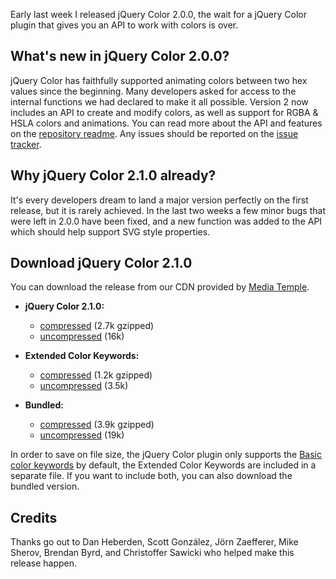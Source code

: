 Early last week I released jQuery Color 2.0.0, the wait for a jQuery
Color plugin that gives you an API to work with colors is over.

What's new in jQuery Color 2.0.0?
---------------------------------

jQuery Color has faithfully supported animating colors between two hex
values since the beginning. Many developers asked for access to the
internal functions we had declared to make it all possible. Version 2
now includes an API to create and modify colors, as well as support for
RGBA & HSLA colors and animations. You can read more about the API and
features on the [repository
readme](https://github.com/jquery/jquery-color/blob/2.1.0/README.md).
Any issues should be reported on the [issue
tracker](https://github.com/jquery/jquery-color/issues).

Why jQuery Color 2.1.0 already?
-------------------------------

It's every developers dream to land a major version perfectly on the
first release, but it is rarely achieved. In the last two weeks a few
minor bugs that were left in 2.0.0 have been fixed, and a new function
was added to the API which should help support SVG style properties.

Download jQuery Color 2.1.0
---------------------------

You can download the release from our CDN provided by [Media
Temple](http://mediatemple.net).

-   **jQuery Color 2.1.0:**
    -   [compressed](http://code.jquery.com/color/jquery.color-2.1.0.min.js)
        (2.7k gzipped)
    -   [uncompressed](http://code.jquery.com/color/jquery.color-2.1.0.js)
        (16k)

-   **Extended Color Keywords:**
    -   [compressed](http://code.jquery.com/color/jquery.color.svg-names-2.1.0.min.js)
        (1.2k gzipped)
    -   [uncompressed](http://code.jquery.com/color/jquery.color.svg-names-2.1.0.js)
        (3.5k)

-   **Bundled:**
    -   [compressed](http://code.jquery.com/color/jquery.color.plus-names-2.1.0.min.js)
        (3.9k gzipped)
    -   [uncompressed](http://code.jquery.com/color/jquery.color.plus-names-2.1.0.js)
        (19k)

In order to save on file size, the jQuery Color plugin only supports the
[Basic color keywords](http://www.w3.org/TR/css3-color/#html4) by
default, the Extended Color Keywords are included in a separate file. If
you want to include both, you can also download the bundled version.

Credits
-------

Thanks go out to Dan Heberden, Scott González, Jörn Zaefferer, Mike
Sherov, Brendan Byrd, and Christoffer Sawicki who helped make this
release happen.
